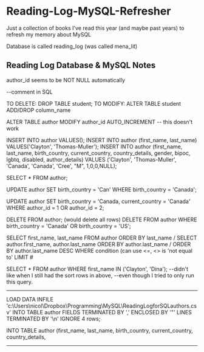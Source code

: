 # Reading-Log-MySQL-Refresher
Just a collection of books I've read this year (and maybe past years) to refresh my memory about MySQL

Database is called reading_log (was called mena_lit)

Reading Log Database & MySQL Notes
---------------------------------

author_id seems to be NOT NULL automatically

--comment in SQL

TO DELETE: DROP TABLE student;
TO MODIFY: ALTER TABLE student ADD/DROP column_name

ALTER TABLE author MODIFY author_id AUTO_INCREMENT -- this doesn't work

INSERT INTO author VALUES();
INSERT INTO author (first_name, last_name) VALUES('Clayton', 'Thomas-Muller');
INSERT INTO author 
(first_name, last_name, birth_country, current_country, country_details,
gender, bipoc, lgbtq, disabled, author_details) 
VALUES
('Clayton', 'Thomas-Muller', 'Canada', 'Canada', 'Cree', "M", 1,0,0,NULL);

SELECT * 
FROM author;

UPDATE author
SET birth_country = 'Can'
WHERE birth_country = 'Canada';

UPDATE author
SET birth_country = 'Canada, current_country = 'Canada'
WHERE author_id = 1 OR author_id = 2;

DELETE FROM author; (would delete all rows)
DELETE FROM author
WHERE birth_country = 'Canada' OR birth_country = 'US';

SELECT first_name, last_name
FROM author
ORDER BY last_name
/
SELECT author.first_name, author.last_name
ORDER BY author.last_name / ORDER BY author.last_name DESC
WHERE condition (can use <=, <> is 'not equal to'
LIMIT #

SELECT * 
FROM author
WHERE first_name IN ('Clayton', 'Dina');
--didn't like when I still had the sort rows in above, 
--even though I tried to only run this query.

---------------------------------------

LOAD DATA INFILE 'c:\Users\nicol\Dropbox\Programming\MySQL\ReadingLogforSQLauthors.csv'
INTO TABLE author
FIELDS TERMINATED BY ','
ENCLOSED BY '"'
LINES TERMINATED BY '\n'
IGNORE 4 rows;

INTO TABLE author (first_name, last_name, birth_country, current_country, country_details,


----------------------------------------
